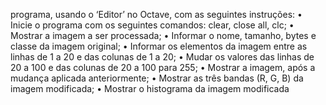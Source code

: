 programa, usando o ‘Editor’ no Octave, com as seguintes instruções:
• Inicie o programa com os seguintes comandos: clear, close all, clc;
• Mostrar a imagem a ser processada;
• Informar o nome, tamanho, bytes e classe da imagem original;
• Informar os elementos da imagem entre as linhas de 1 a 20 e das colunas de
1 a 20;
• Mudar os valores das linhas de 20 a 100 e das colunas de 20 a 100 para 255;
• Mostrar a imagem, após a mudança aplicada anteriormente;
• Mostrar as três bandas (R, G, B) da imagem modificada;
• Mostrar o histograma da imagem modificada
